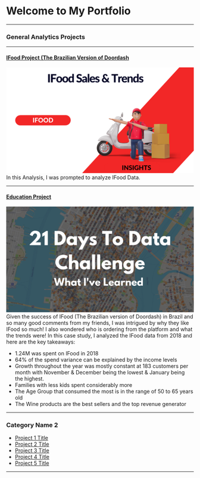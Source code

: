 # Welcome to My Portfolio

---

### General Analytics Projects

---

#### [IFood Project (The Brazilian Version of Doordash](https://public.tableau.com/app/profile/melina.berredo/viz/IFoodSalesTrends/IFoodAnalysys)
[<img src="images/Ifood Analytics.png?raw=true"/>](https://public.tableau.com/app/profile/melina.berredo/viz/IFoodSalesTrends/IFoodAnalysys)
In this Analysis, I was prompted to analyze IFood Data. 

---
#### [Education Project](https://www.linkedin.com/pulse/massachusetts-education-analysis-samantha-paul/)
[<img src="images/21 Days To Data Challenge What I've Learned Cover.png?raw=true"/>](https://www.linkedin.com/pulse/what-i-learned-21-days-data-avery-smith)
Given the success of IFood (The Brazilian version of Doordash) in Brazil and so many good comments from my friends, I was intrigued by why they like IFood so much! I also wondered who is ordering from the platform and what the trends were! In this case study, I analyzed the IFood data from 2018 and here are the key takeaways:

- 1.24M was spent on IFood in 2018
- 64% of the spend variance can be explained by the income levels
- Growth throughout the year was mostly constant at 183 customers per month with November & December being the lowest & January being the highest.
- Families with less kids spent considerably more 
- The Age Group that consumed the most is in the range of 50 to 65 years old
- The Wine products are the best sellers and the top revenue generator

---

### Category Name 2

- [Project 1 Title](http://example.com/)
- [Project 2 Title](http://example.com/)
- [Project 3 Title](http://example.com/)
- [Project 4 Title](http://example.com/)
- [Project 5 Title](http://example.com/)

---




